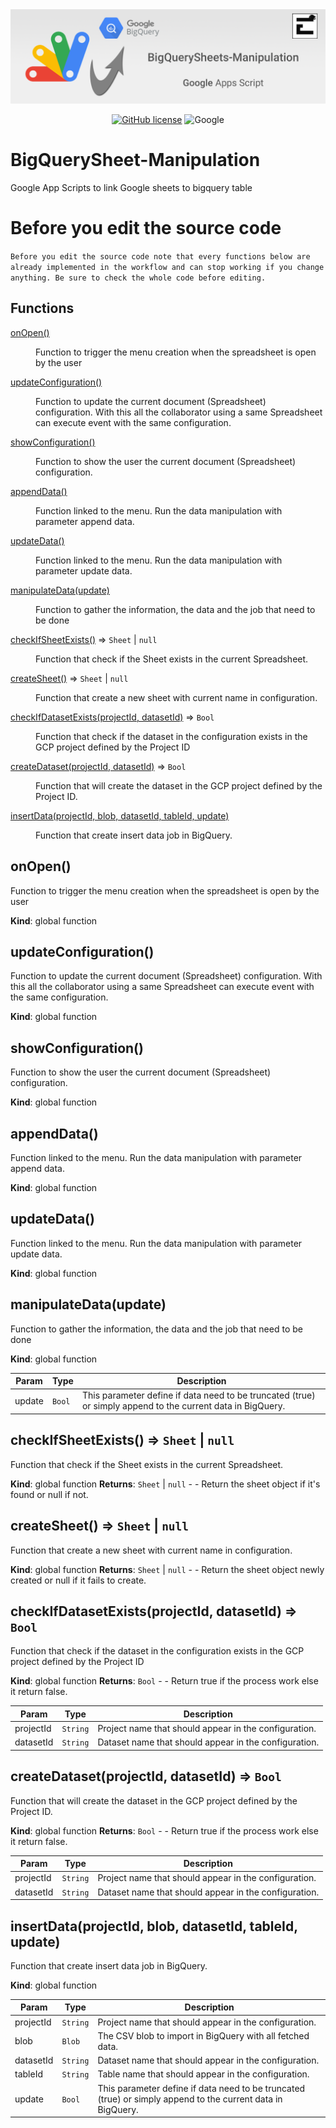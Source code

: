 <div align="center">
  <img src="https://raw.githubusercontent.com/Edenskull/BigQuerySheet-Manipulation/main/.github/assets/Banner.png">
</div>

<div align="center">

[![GitHub license](https://img.shields.io/github/license/Edenskull/BigQuerySheet-Manipulation?color=blue&style=for-the-badge)](https://github.com/Edenskull/BigQuerySheet-Manipulation/blob/master/LICENSE)
![Google](https://img.shields.io/badge/Google-Appscript-yellow?style=for-the-badge)

</div>

# BigQuerySheet-Manipulation
Google App Scripts to link Google sheets to bigquery table

# Before you edit the source code
`Before you edit the source code note that every functions below are already implemented in the workflow and can stop working if you change anything. Be sure to check the whole code before editing.`

## Functions

<dl>
<dt><a href="#onOpen">onOpen()</a></dt>
<dd><p>Function to trigger the menu creation when the spreadsheet is open by the user</p>
</dd>
<dt><a href="#updateConfiguration">updateConfiguration()</a></dt>
<dd><p>Function to update the current document (Spreadsheet) configuration. With this all the collaborator using a same Spreadsheet can execute event with the same configuration.</p>
</dd>
<dt><a href="#showConfiguration">showConfiguration()</a></dt>
<dd><p>Function to show the user the current document (Spreadsheet) configuration.</p>
</dd>
<dt><a href="#appendData">appendData()</a></dt>
<dd><p>Function linked to the menu. Run the data manipulation with parameter append data.</p>
</dd>
<dt><a href="#updateData">updateData()</a></dt>
<dd><p>Function linked to the menu. Run the data manipulation with parameter update data.</p>
</dd>
<dt><a href="#manipulateData">manipulateData(update)</a></dt>
<dd><p>Function to gather the information, the data and the job that need to be done</p>
</dd>
<dt><a href="#checkIfSheetExists">checkIfSheetExists()</a> ⇒ <code>Sheet</code> | <code>null</code></dt>
<dd><p>Function that check if the Sheet exists in the current Spreadsheet.</p>
</dd>
<dt><a href="#createSheet">createSheet()</a> ⇒ <code>Sheet</code> | <code>null</code></dt>
<dd><p>Function that create a new sheet with current name in configuration.</p>
</dd>
<dt><a href="#checkIfDatasetExists">checkIfDatasetExists(projectId, datasetId)</a> ⇒ <code>Bool</code></dt>
<dd><p>Function that check if the dataset in the configuration exists in the GCP project defined by the Project ID</p>
</dd>
<dt><a href="#createDataset">createDataset(projectId, datasetId)</a> ⇒ <code>Bool</code></dt>
<dd><p>Function that will create the dataset in the GCP project defined by the Project ID.</p>
</dd>
<dt><a href="#insertData">insertData(projectId, blob, datasetId, tableId, update)</a></dt>
<dd><p>Function that create insert data job in BigQuery.</p>
</dd>
</dl>

<a name="onOpen"></a>

## onOpen()
Function to trigger the menu creation when the spreadsheet is open by the user

**Kind**: global function
<a name="updateConfiguration"></a>

## updateConfiguration()
Function to update the current document (Spreadsheet) configuration. With this all the collaborator using a same Spreadsheet can execute event with the same configuration.

**Kind**: global function
<a name="showConfiguration"></a>

## showConfiguration()
Function to show the user the current document (Spreadsheet) configuration.

**Kind**: global function
<a name="appendData"></a>

## appendData()
Function linked to the menu. Run the data manipulation with parameter append data.

**Kind**: global function
<a name="updateData"></a>

## updateData()
Function linked to the menu. Run the data manipulation with parameter update data.

**Kind**: global function
<a name="manipulateData"></a>

## manipulateData(update)
Function to gather the information, the data and the job that need to be done

**Kind**: global function

| Param | Type | Description |
| --- | --- | --- |
| update | <code>Bool</code> | This parameter define if data need to be truncated (true) or simply append to the current data in BigQuery. |

<a name="checkIfSheetExists"></a>

## checkIfSheetExists() ⇒ <code>Sheet</code> \| <code>null</code>
Function that check if the Sheet exists in the current Spreadsheet.

**Kind**: global function
**Returns**: <code>Sheet</code> \| <code>null</code> - - Return the sheet object if it's found or null if not.
<a name="createSheet"></a>

## createSheet() ⇒ <code>Sheet</code> \| <code>null</code>
Function that create a new sheet with current name in configuration.

**Kind**: global function
**Returns**: <code>Sheet</code> \| <code>null</code> - - Return the sheet object newly created or null if it fails to create.
<a name="checkIfDatasetExists"></a>

## checkIfDatasetExists(projectId, datasetId) ⇒ <code>Bool</code>
Function that check if the dataset in the configuration exists in the GCP project defined by the Project ID

**Kind**: global function
**Returns**: <code>Bool</code> - - Return true if the process work else it return false.

| Param | Type | Description |
| --- | --- | --- |
| projectId | <code>String</code> | Project name that should appear in the configuration. |
| datasetId | <code>String</code> | Dataset name that should appear in the configuration. |

<a name="createDataset"></a>

## createDataset(projectId, datasetId) ⇒ <code>Bool</code>
Function that will create the dataset in the GCP project defined by the Project ID.

**Kind**: global function
**Returns**: <code>Bool</code> - - Return true if the process work else it return false.

| Param | Type | Description |
| --- | --- | --- |
| projectId | <code>String</code> | Project name that should appear in the configuration. |
| datasetId | <code>String</code> | Dataset name that should appear in the configuration. |

<a name="insertData"></a>

## insertData(projectId, blob, datasetId, tableId, update)
Function that create insert data job in BigQuery.

**Kind**: global function

| Param | Type | Description |
| --- | --- | --- |
| projectId | <code>String</code> | Project name that should appear in the configuration. |
| blob | <code>Blob</code> | The CSV blob to import in BigQuery with all fetched data. |
| datasetId | <code>String</code> | Dataset name that should appear in the configuration. |
| tableId | <code>String</code> | Table name that should appear in the configuration. |
| update | <code>Bool</code> | This parameter define if data need to be truncated (true) or simply append to the current data in BigQuery. |
